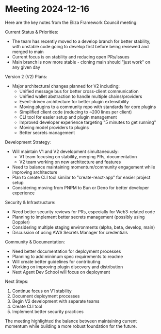 # Meeting 2024-12-16

Here are the key notes from the Eliza Framework Council meeting:

Current Status & Priorities:

- The team has recently moved to a develop branch for better stability, with unstable code going to develop first before being reviewed and merged to main
- Current focus is on stability and reducing open PRs/issues
- Main branch is now more stable - cloning main should "just work" on any given day

Version 2 (V2) Plans:

- Major architectural changes planned for V2 including:
  - Unified message bus for better cross-client communication
  - Unified wallet abstraction to handle multiple chains/providers
  - Event-driven architecture for better plugin extensibility
  - Moving plugins to a community repo with standards for core plugins
  - Simplified client code (reducing to ~200 lines per client)
  - CLI tool for easier setup and plugin management
  - Improved developer experience targeting "5 minutes to get running"
  - Moving model providers to plugins
  - Better secrets management

Development Strategy:

- Will maintain V1 and V2 development simultaneously:
  - V1 team focusing on stability, merging PRs, documentation
  - V2 team working on new architecture and features
- Need to balance maintaining momentum/community engagement while improving architecture
- Plan to create CLI tool similar to "create-react-app" for easier project setup
- Considering moving from PNPM to Bun or Deno for better developer experience

Security & Infrastructure:

- Need better security reviews for PRs, especially for Web3-related code
- Planning to implement better secrets management (possibly using Doppler)
- Considering multiple staging environments (alpha, beta, develop, main)
- Discussion of using AWS Secrets Manager for credentials

Community & Documentation:

- Need better documentation for deployment processes
- Planning to add minimum spec requirements to readme
- Will create better guidelines for contributing
- Working on improving plugin discovery and distribution
- Next Agent Dev School will focus on deployment

Next Steps:

1. Continue focus on V1 stability
2. Document deployment processes
3. Begin V2 development with separate teams
4. Create CLI tool
5. Implement better security practices

The meeting highlighted the balance between maintaining current momentum while building a more robust foundation for the future.

